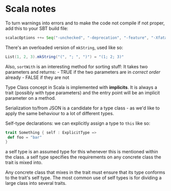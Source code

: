 # Scala notes

To turn warnings into errors and to make the code not compile if not proper, add this to your SBT build file:

```scala
scalacOptions ++= Seq("-unchecked", "-deprecation", "-feature", "-Xfatal-warnings")
```

There's an overloaded version of `mkString`, used like so:

```scala
List(1, 2, 3).mkString("(", "; ", ")") = "(1; 2; 3)"
```

Also, `sortWith` is an interesting method for sorting stuff: It takes two parameters and returns:
        - TRUE if the two parameters are in *correct order* already
        - FALSE if they are not

Type Class concept in Scala is implemented with **implicits**. It is always a trait (possibly with type parameters) and the entry point will be an implicit parameter on a method.

Serialization to/from JSON is a candidate for a type class - as we'd like to apply the same behaviour to a lot of different types.

Self-type declarations: we can explicitly assign a type to `this` like so:

```scala
trait Something { self : ExplicitType =>
 def foo = "bar"
}
```

a self type is an assumed type for this whenever this is mentioned within the class.
a self type specifies the requirements on any concrete class the trait is mixed into. 

Any concrete class that mixes in the trait must ensure that its type conforms to the trait's self type. The most common use of self types is for dividing a large class into several traits.


